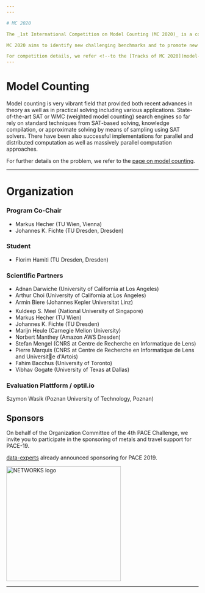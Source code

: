 ```yaml
---
---

# MC 2020

The _1st International Competition on Model Counting (MC 2020)_ is a competition to deepen the relationship between latest theoretical and practical development on the various model counting problems and their practical applications. It targets the problem of counting the number of models of a Boolean formula. 

MC 2020 aims to identify new challenging benchmarks and to promote new solvers for the problem as well as to compare them with state-of-the-art solvers. The MC 2020 follows a direction in the community of constraint solving, where already many competitions have been organized such as on [ASP](https://sites.google.com/view/aspcomp2019/) (7 editions), [CSP](http://xcsp.org/competition) (19 editions), [SAT](http://sat-race-2019.ciirc.cvut.cz/) (19 editions), [SMT](https://smt-comp.github.io/2019/) (14 editions), [MaxSAT](https://maxsat-evaluations.github.io/2019/) Evaluation (13 editions), [QBF](http://www.qbflib.org/) (8 editions).

For competition details, we refer <!--to the [Tracks of MC 2020](model-counting-competition.md) and--> to the [Submission Information](dates.md).
---
```



# Model Counting

<!-- ---

## Field of Research -->

Model counting is very vibrant field that provided both recent advances in theory as well as in practical solving including various applications. State-of-the-art SAT or WMC (weighted model counting) search engines so far rely on standard techniques from SAT-based solving, knowledge compilation, or approximate solving by means of sampling using SAT solvers. There have been also successful implementations for parallel and distributed computation as well as massively parallel computation approaches. 

For further details on the problem, we refer to the [page on model counting](about.md).
<!-- Beside the theoretical research there are many implementations available, just to name some state of the art solvers, c2d, d4, DSHARP, miniC2D, cnf2eadt, bdd_minisat_all, and sdd (based on knowledge compilation techniques); ApproxMC4, and sts (based on approximate counting or sampling); Cache, sharpCDCL4, and sharpSAT (CDCL-based solvers using component caching); gpusat, countAntom, and dCountAntom) (parallel or distributed solvers). There are also preprocessors available B+E and pmc. Many solvers are highly competitive and solve various instances. However, there has still not been a competition on the topics related to model counting.  -->

---

<!-- # Sponsors -->



<!-- # Previous Work

Previous simulations included works on the [Turing](https://www.cs.uni-potsdam.de/bs/research/labs.html#turing) and [Zuse](https://www.cs.uni-potsdam.de/bs/research/labsZuse.html) Cluster at University of Potsdam for various projects. As well as various clusters at TU Wien, more detailed, [Behemoth](https://www.ac.tuwien.ac.at/students/), Cobra, which Markus and I helped to congure for operations, and Lion used for the ASP'14 Competition at FLoC Clusters. In addition, we contributed to [benchmark-tools](https://github.com/potassco/benchmark-tool), which allow reproducibility of benchmarks under various cluster schedulers. Finally, Markus Hecher and I were organizers of the 4th Parameterized Algorithms and Computational Experiments Challenge (PACE 2019).

--- -->

# Organization

### Program Co-Chair
* Markus Hecher (TU Wien, Vienna)
* Johannes K. Fichte (TU Dresden, Dresden)

### Student
* Florim Hamiti (TU Dresden, Dresden)

### Scientific Partners
* Adnan Darwiche (University of California at Los Angeles)
* Arthur Choi (University of California at Los Angeles)
* Armin Biere (Johannes Kepler Universitat Linz)
* Kuldeep S. Meel (National University of Singapore)
* Markus Hecher (TU Wien)
* Johannes K. Fichte (TU Dresden)
* Marijn Heule (Carnegie Mellon University)
* Norbert Manthey (Amazon AWS Dresden)
* Stefan Mengel (CNRS at Centre de Recherche en Informatique de Lens)
* Pierre Marquis (CNRS at Centre de Recherche en Informatique de Lens and Universite d'Artois)
* Fahim Bacchus (University of Toronto)
* Vibhav Gogate (University of Texas at Dallas)

### Evaluation Plattform / optil.io
Szymon Wasik (Poznan University of Technology, Poznan)

## Sponsors


On behalf of the Organization Committee of the 4th PACE Challenge, we invite you to participate in the sponsoring of metals and travel support for PACE-19.


[data-experts](https://data-experts.de) already announced sponsoring for PACE 2019. 

<img src="/assets/img/networks-logopartners-lang-rgb-1000px.jpg" alt="NETWORKS logo" style="width: 300px;"/>

---
